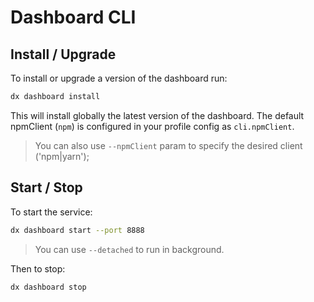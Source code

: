 # Dashboard CLI

## Install / Upgrade

To install or upgrade a version of the dashboard run:

```bash
dx dashboard install
```

This will install globally the latest version of the dashboard. The default npmClient (`npm`) is configured in your profile config as `cli.npmClient`.

> You can also use `--npmClient` param to specify the desired client ('npm|yarn');


## Start / Stop

To start the service:

```bash
dx dashboard start --port 8888
```
> You can use `--detached` to run in background.

Then to stop:

```bash
dx dashboard stop
```
